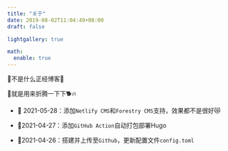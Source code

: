 ```yaml
---
title: "关于"
date: 2019-08-02T11:04:49+08:00
draft: false

lightgallery: true

math:
  enable: true
---
```


:vulcan_salute:不是什么正经博客:bug:

:eyes:就是用来折腾一下下:dog2::fire:



- :calendar: 2021-05-28：添加`Netlify CMS`和`Forestry CMS`支持，效果都不是很好:crying_cat_face:

- :calendar:2021-04-27：添加`GitHub Action`自动打包部署Hugo

- :calendar:2021-04-26：搭建并上传至`Github`，更新配置文件`config.toml`

